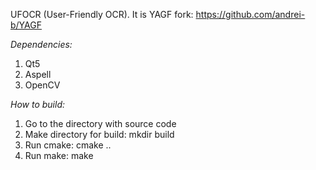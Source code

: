 UFOCR (User-Friendly OCR). It is YAGF fork: https://github.com/andrei-b/YAGF



*Dependencies:*
1) Qt5
2) Aspell
3) OpenCV

*How to build:*
1) Go to the directory with source code
2) Make directory for build:
    mkdir build
3) Run cmake:
    cmake ..
4) Run make:
    make
